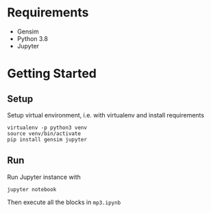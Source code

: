 # Requirements

- Gensim
- Python 3.8
- Jupyter

# Getting Started

## Setup
Setup virtual environment,  i.e. with virtualenv
and install requirements

```
virtualenv -p python3 venv
source venv/bin/activate
pip install gensim jupyter
```

## Run
Run Jupyter instance with 
```
jupyter notebook
```

Then execute all the blocks in `mp3.ipynb`



